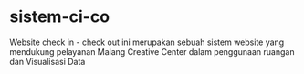 # sistem-ci-co
Website check in - check out ini merupakan sebuah sistem website yang mendukung pelayanan Malang Creative Center dalam penggunaan ruangan dan Visualisasi Data
